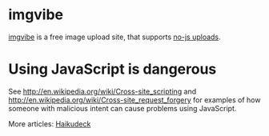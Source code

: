 # imgvibe
[imgvibe](https://imgvibe.com/) is a free image upload site, that supports [no-js uploads](https://imgvibe.com/nojs/).

# Using JavaScript is dangerous
See http://en.wikipedia.org/wiki/Cross-site_scripting and http://en.wikipedia.org/wiki/Cross-site_request_forgery for examples of how someone with malicious intent can cause problems using JavaScript.

More articles:
[Haikudeck](https://www.haikudeck.com/imgvibe---secure-image-uploading-business-presentation-6b6c2727a7)

